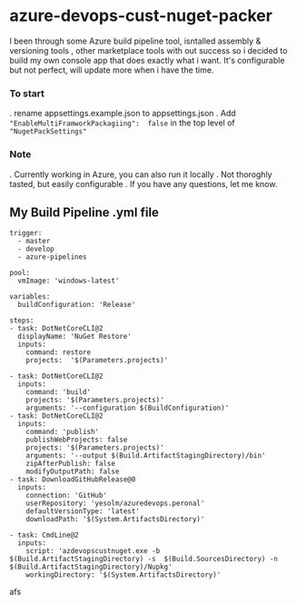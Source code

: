 # azure-devops-cust-nuget-packer
I been through some Azure build pipeline tool, isntalled assembly & versioning tools , other marketplace tools with out success so i decided to build my own console app that does exactly what i want. It's configurable but not perfect, will update more when i have the time.

### To start 
. rename appsettings.example.json to appsettings.json
. Add ```"EnableMultiFramworkPackagiing":  false``` in the top level of ```"NugetPackSettings"```
### Note
. Currently working in Azure, you can also run it locally 
. Not thoroghly tasted, but easily configurable
. If you have any questions, let me know. 

## My Build Pipeline .yml file

```
trigger:
  - master
  - develop
  - azure-pipelines

pool:
  vmImage: 'windows-latest'

variables:
  buildConfiguration: 'Release'

steps:
- task: DotNetCoreCLI@2
  displayName: 'NuGet Restore'
  inputs:
    command: restore
    projects:  '$(Parameters.projects)' 

- task: DotNetCoreCLI@2
  inputs:
    command: 'build'
    projects: '$(Parameters.projects)'
    arguments: '--configuration $(BuildConfiguration)'
- task: DotNetCoreCLI@2
  inputs:
    command: 'publish'
    publishWebProjects: false
    projects: '$(Parameters.projects)'
    arguments: '--output $(Build.ArtifactStagingDirectory)/bin'
    zipAfterPublish: false
    modifyOutputPath: false
- task: DownloadGitHubRelease@0
  inputs:
    connection: 'GitHub'
    userRepository: 'yesolm/azuredevops.peronal'
    defaultVersionType: 'latest'
    downloadPath: '$(System.ArtifactsDirectory)'

- task: CmdLine@2
  inputs:
    script: 'azdevopscustnuget.exe -b $(Build.ArtifactStagingDirectory) -s  $(Build.SourcesDirectory) -n $(Build.ArtifactStagingDirectory)/Nupkg'
    workingDirectory: '$(System.ArtifactsDirectory)'
```
afs

